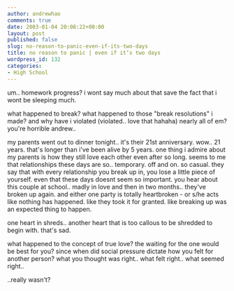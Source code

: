 ```yaml
---
author: andrewhao
comments: true
date: 2003-01-04 20:08:22+00:00
layout: post
published: false
slug: no-reason-to-panic-even-if-its-two-days
title: no reason to panic | even if it’s two days
wordpress_id: 132
categories:
- High School
---
```


um.. homework progress? i wont say much about that save the fact that i wont be sleeping much.

what happened to break? what happened to those "break resolutions" i made? and why have i violated (violated.. love that hahaha) nearly all of em? you're horrible andrew..

my parents went out to dinner tonight.. it's their 21st anniversary. wow.. 21 years. that's longer than i've been alive by 5 years. one thing i admire about my parents is how they still love each other even after so long. seems to me that relationships these days are so.. temporary. off and on. so casual. they say that with every relationship you break up in, you lose a little piece of yourself. even that these days doesnt seem so important. you hear about this couple at school.. madly in love and then in two months.. they've broken up again. and either one party is totally heartbroken - or s/he acts like nothing has happened. like they took it for granted. like breaking up was an expected thing to happen.

one heart in shreds.. another heart that is too callous to be shredded to begin with. that's sad.

what happened to the concept of true love? the waiting for the one would be best for you? since when did social pressure dictate how you felt for another person? what you thought was right.. what felt right.. what seemed right..

..really wasn't?
